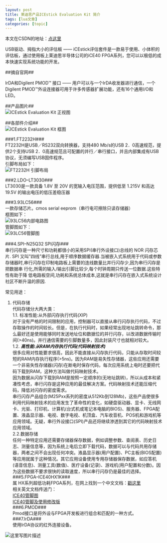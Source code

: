 ```yaml
---
layout: post
title: 莱迪思产品ICEstick Evaluation Kit 简介 
tags: [lua文章]
categories: [topic]
---
```

本文在CSDN的地址：[点这里](https://blog.csdn.net/idevede/article/details/61930997)

USB驱动、拇指大小的评估板 —— iCEstick评估套件是一款易于使用、小体积的评估板，通过使用板上莱迪思半导体公司的iCE40
FPGA系列，您可以以极低的成本快速实现系统功能的开发。

##摘自官网##

IrDA和Digilent PMOD™ 接口 —— 用户可以与一个IrDA收发器进行通信，一个Digilent
PMOD™外设连接器可用于许多传感器扩展功能，还有16个通用I/O和LED。

##产品图片##  
![ICEstick Evaluation Kit
正视图](http://img.blog.csdn.net/20170313205246231?watermark/2/text/aHR0cDovL2Jsb2cuY3Nkbi5uZXQvaWRldmVkZQ==/font/5a6L5L2T/fontsize/400/fill/I0JBQkFCMA==/dissolve/70/gravity/SouthEast)

##各部件介绍##  
![ICEstick Evaluation Kit
框图](http://img.blog.csdn.net/20170313205353408?watermark/2/text/aHR0cDovL2Jsb2cuY3Nkbi5uZXQvaWRldmVkZQ==/font/5a6L5L2T/fontsize/400/fill/I0JBQkFCMA==/dissolve/70/gravity/SouthEast)

###1.FT2232H###  
FT2232H是USB／RS232双向转换器，支持480 Mb/s的USB 2．0高速规范，提供2个支持USB
2．0高速规范且可配置的并行／串行接口，并且内部集成有USB协议，无须编写USB固件程序。  
引脚布局如下：  
![FT2232H
引脚布局](http://img.blog.csdn.net/20170313205719380?watermark/2/text/aHR0cDovL2Jsb2cuY3Nkbi5uZXQvaWRldmVkZQ==/font/5a6L5L2T/fontsize/400/fill/I0JBQkFCMA==/dissolve/70/gravity/SouthEast)

###2.LDO–LT3030###  
LT3030是一款具备 1.8V 至 20V 的宽输入电压范围，提供低至 1.215V 和高达 19.5V 的输出电压的低压差稳压器

###3.93LC56###  
一款存储芯片。cmos serial eeprom（串行电可擦除只读存储器）  
框图如下：  
![93LC56内部电路图](http://img.blog.csdn.net/20170313211934660?watermark/2/text/aHR0cDovL2Jsb2cuY3Nkbi5uZXQvaWRldmVkZQ==/font/5a6L5L2T/fontsize/400/fill/I0JBQkFCMA==/dissolve/70/gravity/SouthEast)  
管脚图如下：  
![93LC56管脚图](http://img.blog.csdn.net/20170313212009489?watermark/2/text/aHR0cDovL2Jsb2cuY3Nkbi5uZXQvaWRldmVkZQ==/font/5a6L5L2T/fontsize/400/fill/I0JBQkFCMA==/dissolve/70/gravity/SouthEast)

###4.SPI–N25Q32 SPI闪存###  
串行闪存是一种尺寸和功耗都很小的采用SPI(串行外设接口)总线的 NOR 闪存芯片. SPI
又叫”四线”串行总线,用于顺序数据缓存器.当被嵌入式系统用于代码或参数存储器时,串行闪存在印制电路板上需要的连线数量比并行闪存少,因为串行闪存是把数据串
行化,所需的输入/输出引脚比较少,每个时钟周期只传送一位数据.这些特性有助于降
低电路板空间,功耗和系统总体成本,这就是串行闪存在嵌入式系统设计社区不断升温的原因.

常见用途：

  1. 代码存储  
代码存储分大两大类：  
1.1. 标准性能:从外部闪存执行代码(XIP)  
对于没有严格的时间限制的应用，控制器可以直接从串行闪存执行代码，不过存取操作的时间较长。但是，在执行代码时，如果经常出现地址跳转命令，那么最好还是使用能够同时发送地址位和数据位的并行闪存，以改进数据传输时间(>40ns)。并行通信需要的引脚数量多，因此封装尺寸也就相对较大。  
1.2. **_高性能:从RAM内存执行代码(代码映射技术)_**  
很多应用对性能要求很高，因此不能直接从闪存执行代码，只能从存取时间较短的RAM内存执行程序(>5ns)。因为RAM是易失性存储器，这些应用还需要一个非易失性存储器(闪存)在断电时保存代码，每次应用系统上电时还要把代码下载到RAM，这种方法叫做代码映射技术。  
因为数据从闪存下载到RAM是按照一定顺序的(无地址跳转)，所以从成本和紧凑性考虑，串行闪存是这种应用的最佳解决方案。代码映射技术还能压缩代码，降低对闪存的密度需求。  
串行闪存产品组合(M25Pxx系列的密度从512Kb到128Mb)，这些产品使很多利用代码映射技术的应用发生了革命性的变化，如硬盘驱动器、显卡、无线网卡、光驱、打印机、计算机(台式机或笔记本电脑的BIOS)、服务器、FPGA配置、液晶显示器、电视、数字电视、机顶盒、汽车收音机、POS机和游戏机等应用领域。无疑，串行外设接口(SPI)产品还将继续渗透到其它的代码映射技术应用领域。  
2.2.数据存储  
任何一种特定应用还需要存储器保存数据，例如调整参数、查阅表、历史日志、测量信息等，因为系统上电后立即下载代码，数据可以与代码共用存储器，两者之间不会出现任何冲突。液晶显示器(用户配置)、PC主板(BIOS配置)等应用就属于这种情况。其它应用设备使用专用存储器保存数据，如应答机(语音信息)、测量工具(数值)、医疗设备(记录)、游戏机(用户配置和分数)。因为这些数据不要求很快的读取速度，所以串行闪存仍是最佳的选择。  
###5.FPGA–ICE40HX1K###  
属
HX系列超低功耗FPGA系列，在网上找到一个中文文档：[戳这里](http://www.ic37.com/LATTICE_CN/ICE40HX4K-TQ144_datasheet_12974957/
"戳这里")  
相关英文文档传送门：  
[ICE40管脚图](http://download.csdn.net/detail/idevede/9779921 "ICE管脚图")  
[ICE40管脚及使用修改版](http://download.csdn.net/detail/idevede/9779925 "ICE40管脚详解")  
###6.PMOD###  
Pmod接口是将外设与FPGA开发板进行组合和匹配的一种方式。  
###7.IrDA###  
使用IrDA协议的红外连接设备。

![这里写图片描述](http://img.blog.csdn.net/20170313220834203?watermark/2/text/aHR0cDovL2Jsb2cuY3Nkbi5uZXQvaWRldmVkZQ==/font/5a6L5L2T/fontsize/400/fill/I0JBQkFCMA==/dissolve/70/gravity/SouthEast)